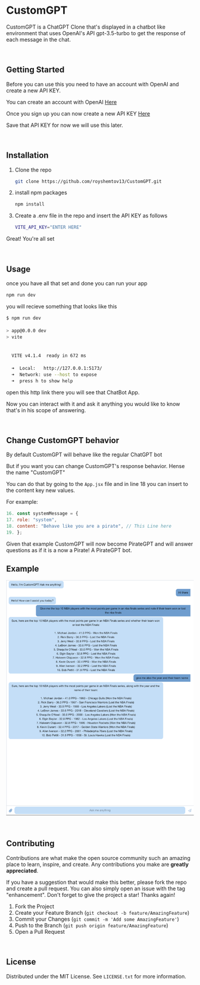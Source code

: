 
<!-- CUSTOMGPT -->
# CustomGPT

CustomGPT is a ChatGPT Clone that's displayed in a chatbot like environment that uses OpenAI's API gpt-3.5-turbo to get the response of each message in the chat.

</br>

<!-- GETTING STARTED -->
## Getting Started

Before you can use this you need to have an account with OpenAI and create a new API KEY.

You can create an account with OpenAI [Here](https://platform.openai.com/)

Once you sign up you can now create a new API KEY [Here](https://platform.openai.com/account/api-keys)

Save that API KEY for now we will use this later.

</br>

<!-- INSTALLATION -->
## Installation

1. Clone the repo

    ```bash
    git clone https://github.com/royshemtov13/CustomGPT.git
    ```

2. install npm packages

    ```bash
    npm install
    ```

3. Create a .env file in the repo and insert the API KEY as follows

    ```bash
    VITE_API_KEY="ENTER HERE"
    ```

Great! You're all set

</br>

<!-- USAGE -->
## Usage

once you have all that set and done you can run your app

```bash
npm run dev
```

you will recieve something that looks like this

```bash
$ npm run dev

> app@0.0.0 dev
> vite


  VITE v4.1.4  ready in 672 ms

  ➜  Local:   http://127.0.0.1:5173/
  ➜  Network: use --host to expose
  ➜  press h to show help
```

open this http link there you will see that ChatBot App.

Now you can interact with it and ask it anything you would like to know that's in his scope of answering.

</br>

<!-- ADVANCED USAGE -->
## Change CustomGPT behavior

By default CustomGPT will behave like the regular ChatGPT bot

But if you want you can change CustomGPT's response behavior. Hense the name "CustomGPT"

You can do that by going to the ```App.jsx``` file and in line 18 you can insert to the content key new values.

For example:

```jsx
16. const systemMessage = {
17. role: "system",
18. content: "Behave like you are a pirate", // This Line here
19. };
```

Given that example CustomGPT will now become PirateGPT and will answer questions as if it is a now a Pirate! A PirateGPT bot.

<!-- EXAMPLE -->
## Example

![image](src/assets/example.png)

</br>

<!-- CONTRIBUTING -->
## Contributing

Contributions are what make the open source community such an amazing place to learn, inspire, and create. Any contributions you make are **greatly appreciated**.

If you have a suggestion that would make this better, please fork the repo and create a pull request. You can also simply open an issue with the tag "enhancement".
Don't forget to give the project a star! Thanks again!

1. Fork the Project
2. Create your Feature Branch (`git checkout -b feature/AmazingFeature`)
3. Commit your Changes (`git commit -m 'Add some AmazingFeature'`)
4. Push to the Branch (`git push origin feature/AmazingFeature`)
5. Open a Pull Request

</br>

<!-- LICENSE -->
## License

Distributed under the MIT License. See `LICENSE.txt` for more information.

